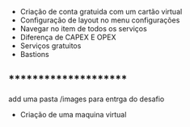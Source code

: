 - Criação de conta gratuida com um cartão virtual
- Configuração de layout no menu configurações
- Navegar no item de todos os serviços
- Diferença de CAPEX E OPEX
- Serviços gratuitos
- Bastions     

## ********************

add uma pasta /images para entrga do desafio
- Criação de uma maquina virtual 
